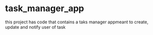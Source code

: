# task_manager_app
this project has code that contains a taks manager appmeant to create, update and notify user of task
